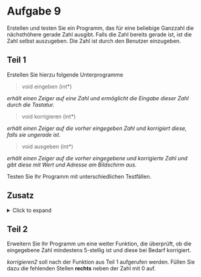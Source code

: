# Aufgabe 9

Erstellen und testen Sie ein Programm, das für eine beliebige Ganzzahl die nächsthöhere gerade Zahl ausgibt. Falls die Zahl bereits gerade ist, ist die Zahl selbst auszugeben. 
Die Zahl ist durch den Benutzer einzugeben.

## Teil 1

  
  Erstellen Sie hierzu folgende Unterprogramme
  
  >void eingeben (int*)
  >
_erhält einen Zeiger auf eine Zahl und ermöglicht die Eingabe dieser Zahl durch die Tastatur._

>void korrigieren (int*)
>
_erhält einen Zeiger auf die vorher eingegeben Zahl und korrigiert diese, falls sie ungerade ist._

>void ausgeben (int*)
>
_erhält einen Zeiger auf die vorher eingegebene und korrigierte Zahl und gibt diese mit Wert und Adresse am Bildschirm aus._

Testen Sie Ihr Programm mit unterschiedlichen Testfällen.

## Zusatz
<details>
<summary>Click to expand</summary>
  
  Erstellen Sie das Struktogramm für Ihr Hauptprogramm und für die Unterfunktionen
  </details>

  
  ## Teil 2

  
  Erweitern Sie Ihr Programm um eine weiter Funktion, die überprüft, ob die eingegebene Zahl mindestens 5-stellig ist und diese bei Bedarf korrigiert.
  
  _korrigieren2_ soll nach der Funktion aus Teil 1 aufgerufen werden.
  Füllen Sie dazu die fehlenden Stellen **rechts** neben der Zahl mit 0 auf.
